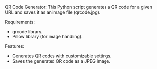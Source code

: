 QR Code Generator:
This Python script generates a QR code for a given URL and saves it as an image file (qrcode.jpg).


Requirements:
- qrcode library.
- Pillow library (for image handling).


Features:
- Generates QR codes with customizable settings.
- Saves the generated QR code as a JPEG image.
